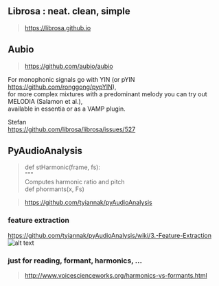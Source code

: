 

## Librosa : neat. clean, simple
 > https://librosa.github.io <br/>
 


## Aubio
> https://github.com/aubio/aubio <br/>

For monophonic signals go with YIN (or pYIN https://github.com/ronggong/pypYIN),  <br/>
for more complex mixtures with a predominant melody you can try out MELODIA (Salamon et al.), <br/>
available in essentia or as a VAMP plugin. <br/>

Stefan <br/>
https://github.com/librosa/librosa/issues/527 <br/>

## PyAudioAnalysis

> def stHarmonic(frame, fs):<br/>
     """<br/>
     Computes harmonic ratio and pitch<br/>
> def phormants(x, Fs)

> https://github.com/tyiannak/pyAudioAnalysis <br/>


### feature extraction
https://github.com/tyiannak/pyAudioAnalysis/wiki/3.-Feature-Extraction
![alt text](http://url/to/img.png)

### just for reading, formant, harmonics, ...
> http://www.voicescienceworks.org/harmonics-vs-formants.html

